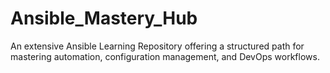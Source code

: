 # Ansible_Mastery_Hub
An extensive Ansible Learning Repository offering a structured path for mastering automation, configuration management, and DevOps workflows.
